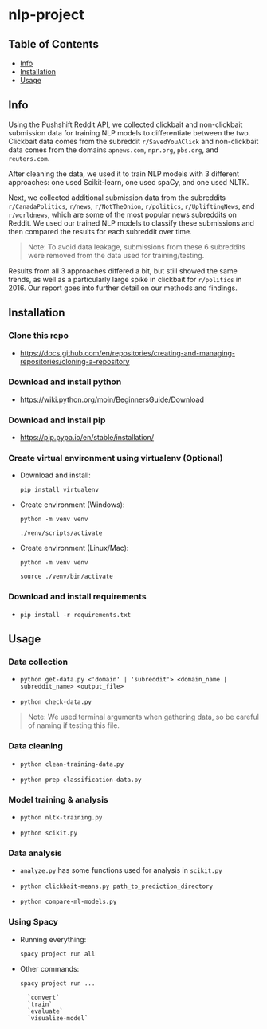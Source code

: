 # nlp-project

## Table of Contents

- [Info](#info)
- [Installation](#installation)
- [Usage](#usage)

## Info

Using the Pushshift Reddit API, we collected clickbait and non-clickbait submission data for training NLP models to differentiate between the two. Clickbait data comes from the subreddit `r/SavedYouAClick` and non-clickbait data comes from the domains `apnews.com`, `npr.org`, `pbs.org`, and `reuters.com`.

After cleaning the data, we used it to train NLP models with 3 different approaches: one used Scikit-learn, one used spaCy, and one used NLTK.

Next, we collected additional submission data from the subreddits `r/CanadaPolitics`, `r/news`, `r/NotTheOnion`, `r/politics`, `r/UpliftingNews`, and `r/worldnews`, which are some of the most popular news subreddits on Reddit. We used our trained NLP models to classify these submissions and then compared the results for each subreddit over time.

> Note: To avoid data leakage, submissions from these 6 subreddits were removed from the data used for training/testing.

Results from all 3 approaches differed a bit, but still showed the same trends, as well as a particularly large spike in clickbait for `r/politics` in 2016. Our report goes into further detail on our methods and findings.

## Installation

### Clone this repo
- https://docs.github.com/en/repositories/creating-and-managing-repositories/cloning-a-repository

### Download and install python
- https://wiki.python.org/moin/BeginnersGuide/Download

### Download and install pip
- https://pip.pypa.io/en/stable/installation/

### Create virtual environment using virtualenv (Optional)
- Download and install:

    `pip install virtualenv`

- Create environment (Windows):

    `python -m venv venv`

    `./venv/scripts/activate`

- Create environment (Linux/Mac):

    `python -m venv venv`

    `source ./venv/bin/activate`

### Download and install requirements
- `pip install -r requirements.txt`

## Usage

### Data collection

- `python get-data.py <'domain' | 'subreddit'> <domain_name | subreddit_name> <output_file>`

- `python check-data.py`

> Note: We used terminal arguments when gathering data, so be careful of naming if testing this file.

### Data cleaning

- `python clean-training-data.py`

- `python prep-classification-data.py`

### Model training & analysis

- `python nltk-training.py`

- `python scikit.py`

### Data analysis

- `analyze.py` has some functions used for analysis in `scikit.py`

- `python clickbait-means.py path_to_prediction_directory`

- `python compare-ml-models.py`


### Using Spacy

- Running everything:

    `spacy project run all`

- Other commands:

    `spacy project run ...`

        `convert`
        `train`
        `evaluate`
        `visualize-model`

